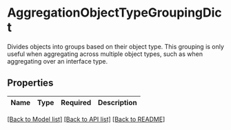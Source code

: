 # AggregationObjectTypeGroupingDict

Divides objects into groups based on their object type. This grouping is only useful when aggregating across 
multiple object types, such as when aggregating over an interface type.


## Properties
| Name | Type | Required | Description |
| ------------ | ------------- | ------------- | ------------- |


[[Back to Model list]](../../README.md#documentation-for-models) [[Back to API list]](../../README.md#documentation-for-api-endpoints) [[Back to README]](../../README.md)
